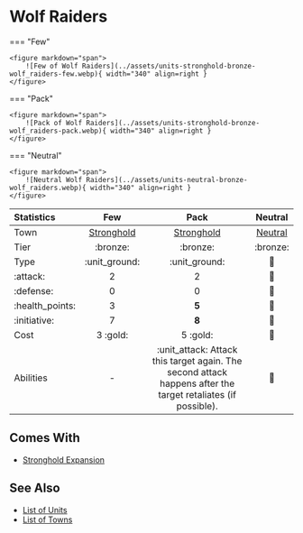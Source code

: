 # Wolf Raiders

=== "Few"

    <figure markdown="span">
        ![Few of Wolf Raiders](../assets/units-stronghold-bronze-wolf_raiders-few.webp){ width="340" align=right }
    </figure>

=== "Pack"

    <figure markdown="span">
        ![Pack of Wolf Raiders](../assets/units-stronghold-bronze-wolf_raiders-pack.webp){ width="340" align=right }
    </figure>

=== "Neutral"

    <figure markdown="span">
        ![Neutral Wolf Raiders](../assets/units-neutral-bronze-wolf_raiders.webp){ width="340" align=right }
    </figure>


| Statistics | Few | Pack | Neutral |
| :--- | :---: | :---: | :---: |
| Town | [Stronghold](../towns/stronghold.md) | [Stronghold](../towns/stronghold.md) | [Neutral](../towns/neutral.md) |
| Tier | :bronze: | :bronze: | :bronze: |
| Type | :unit_ground: | :unit_ground: | 🚧 |
| :attack: | 2 | 2 | 🚧 |
| :defense: | 0 | 0 | 🚧 |
| :health_points: | 3 | **5** | 🚧 |
| :initiative: | 7 | **8** | 🚧 |
| Cost | 3 :gold: | 5 :gold: | 🚧 |
| Abilities | - | :unit_attack: Attack this target again. The second attack happens after the target retaliates (if possible). | 🚧 |


## Comes With

- [Stronghold Expansion](../content.md)


## See Also

- [List of Units](index.md)
- [List of Towns](../towns/index.md)